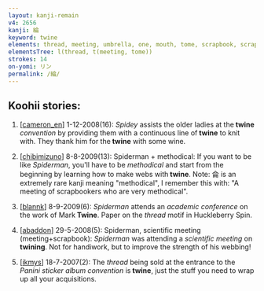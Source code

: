 ```yaml
---
layout: kanji-remain
v4: 2656
kanji: 綸
keyword: twine
elements: thread, meeting, umbrella, one, mouth, tome, scrapbook, scrapbooks, glass canopy, hood, flowers
elementsTree: l(thread, t(meeting, tome))
strokes: 14
on-yomi: リン
permalink: /綸/
---
```


## Koohii stories: 

1) [<a href="http://kanji.koohii.com/profile/cameron_en">cameron_en</a>] 1-12-2008(16): <em>Spidey</em> assists the older ladies at the<strong> twine</strong> <em>convention</em> by providing them with a continuous line of<strong> twine</strong> to knit with. They thank him for the<strong> twine</strong> with some wine.

2) [<a href="http://kanji.koohii.com/profile/chibimizuno">chibimizuno</a>] 8-8-2009(13): Spiderman + methodical: If you want to be like <em>Spiderman</em>, you&#039;ll have to be <em>methodical</em> and start from the beginning by learning how to make webs with<strong> twine</strong>. Note: 侖 is an extremely rare kanji meaning &quot;methodical&quot;, I remember this with: &quot;A meeting of scrapbookers who are very methodical&quot;.

3) [<a href="http://kanji.koohii.com/profile/blannk">blannk</a>] 8-9-2009(6): <em>Spiderman</em> attends an <em>academic conference</em> on the work of Mark<strong> Twine</strong>. Paper on the <em>thread</em> motif in Huckleberry Spin.

4) [<a href="http://kanji.koohii.com/profile/abaddon">abaddon</a>] 29-5-2008(5): Spiderman, scientific meeting (meeting+scrapbook): <em>Spiderman</em> was attending a <em>scientific meeting</em> on <strong>twining</strong>. Not for handiwork, but to improve the strength of his webbing!

5) [<a href="http://kanji.koohii.com/profile/ikmys">ikmys</a>] 18-7-2007(2): The <em>thread</em> being sold at the entrance to the <em>Panini sticker album convention</em> is<strong> twine</strong>, just the stuff you need to wrap up all your acquisitions.

